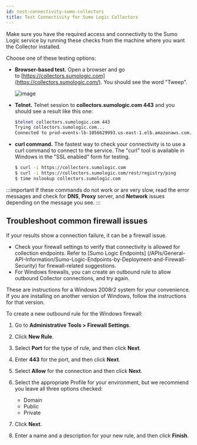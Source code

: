 ```yaml
---
id: test-connectivity-sumo-collectors
title: Test Connectivity for Sumo Logic Collectors
---
```




Make sure you have the required access and connectivity to the Sumo Logic service by running these checks from the machine where you want the Collector installed.

Choose one of these testing options:

* **Browser-based test.** Open a browser and go to [https://collectors.sumologic.com](https://collectors.sumologic.com/). You should see the word "Tweep". 

    ![image](/img/send-data/tweep.png)

* **Telnet.** Telnet session to **collectors.sumologic.com 443** and you should see a result like this one:

    ```bash
    $telnet collectors.sumologic.com 443
    Trying collectors.sumologic.com...
    Connected to prod-events-lb-1056629993.us-east-1.elb.amazonaws.com.
    ```

* **curl command.** The fastest way to check your connectivity is to use a curl command to connect to the service. The "curl" tool is available in Windows in the "SSL enabled" form for testing.

    ```bash
    $ curl -i https://collectors.sumologic.com
    $ curl -i https://collectors.sumologic.com/rest/registry/ping
    $ time nslookup collectors.sumologic.com
    ```

:::important
If these commands do not work or are very slow, read the error messages and check for **DNS**, **Proxy** server, and **Network** issues depending on the message you see.
:::

## Troubleshoot common firewall issues

If your results show a connection failure, it can be a firewall issue.

* Check your firewall settings to verify that connectivity is allowed for collection endpoints. Refer to [Sumo Logic Endpoints] (/APIs/General-API-Information/Sumo-Logic-Endpoints-by-Deployment-and-Firewall-Security) for firewall-related suggestions.
* For Windows firewalls, you can create an outbound rule to allow outbound Collector connections, and try again.

These are instructions for a Windows 2008r2 system for your convenience. If you are installing on another version of Windows, follow the instructions for that version.

To create a new outbound rule for the Windows firewall:

1. Go to **Administrative Tools \> Firewall Settings**.
1. Click **New Rule**.
1. Select **Port** for the type of rule, and then click **Next**.
1. Enter **443** for the port, and then click **Next**.
1. Select **Allow** for the connection and then click **Next**.
1. Select the appropriate Profile for your environment, but we recommend you leave all three options checked:  

   * Domain  
   * Public  
   * Private

1. Click **Next**.
1. Enter a name and a description for your new rule, and then click **Finish**.

 
